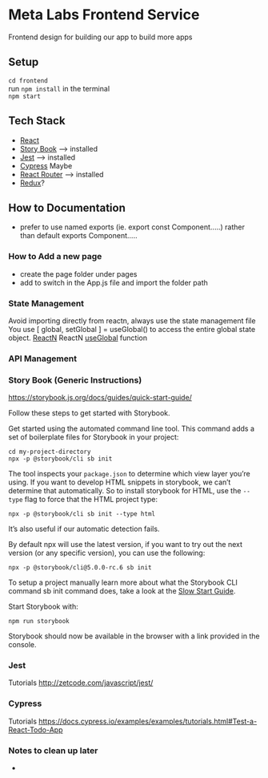 # Meta Labs Frontend Service
Frontend design for building our app to build more apps

## Setup
``cd frontend``  
run ``npm install`` in the terminal  
``npm start``  

## Tech Stack
- [React](https://reactjs.org/)
- [Story Book](https://storybook.js.org/) --> installed
- [Jest](https://jestjs.io/) --> installed
- [Cypress](https://www.cypress.io/) Maybe
- [React Router](https://www.npmjs.com/package/react-router-dom) --> installed
- [Redux]()?

## How to Documentation
- prefer to use named exports (ie. export const Component.....) rather than default exports Component.....
### How to Add a new page
- create the page folder under pages
- add to switch in the App.js file and import the folder path

### State Management
Avoid importing directly from reactn, always use the state management file
You use [ global, setGlobal ] = useGlobal() to access the entire global state object.
[ReactN](https://www.npmjs.com/package/reactn)
ReactN [useGlobal](https://www.npmjs.com/package/reactn#useglobal) function

### API Management




### Story Book (Generic Instructions)
<https://storybook.js.org/docs/guides/quick-start-guide/>

Follow these steps to get started with Storybook.

Get started using the automated command line tool. This command adds a set of boilerplate files for Storybook in your project:

``cd my-project-directory``  
``npx -p @storybook/cli sb init``

The tool inspects your ``package.json`` to determine which view layer you’re using. If you want to develop HTML snippets in storybook, we can’t determine that automatically. So to install storybook for HTML, use the ``--type`` flag to force that the HTML project type:

``npx -p @storybook/cli sb init --type html``

It’s also useful if our automatic detection fails.

By default npx will use the latest version, if you want to try out the next version (or any specific version), you can use the following:

``npx -p @storybook/cli@5.0.0-rc.6 sb init``

To setup a project manually learn more about what the Storybook CLI command sb init command does, take a look at the [Slow Start Guide](https://storybook.js.org/docs/guides/slow-start-guide/).

Start Storybook with:

``npm run storybook``

Storybook should now be available in the browser with a link provided in the console.

### Jest
Tutorials <http://zetcode.com/javascript/jest/>

### Cypress
Tutorials <https://docs.cypress.io/examples/examples/tutorials.html#Test-a-React-Todo-App>

### Notes to clean up later

- 
